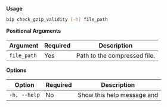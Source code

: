 __Usage__

```bash
bip check_gzip_validity [-h] file_path
```

__Positional Arguments__

| Argument    | Required | Description                      |
|-------------|----------|----------------------------------|
| `file_path` | Yes      | Path to the compressed file.     |

__Options__

| Option      | Required | Description                      |
|-------------|----------|----------------------------------|
| `-h, --help`| No       | Show this help message and